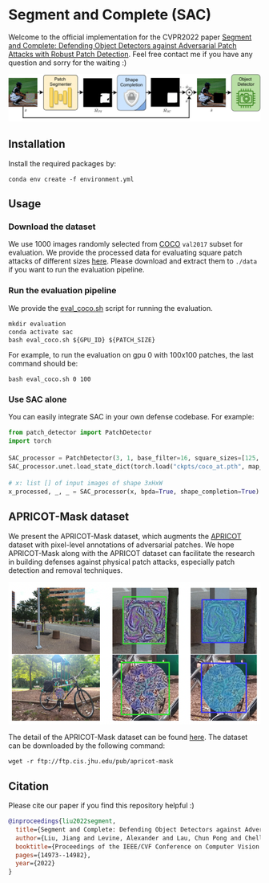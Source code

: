# Segment and Complete (SAC)
Welcome to the official implementation for the CVPR2022 paper [Segment and Complete: Defending Object Detectors against Adversarial Patch Attacks with Robust Patch Detection](https://openaccess.thecvf.com/content/CVPR2022/papers/Liu_Segment_and_Complete_Defending_Object_Detectors_Against_Adversarial_Patch_Attacks_CVPR_2022_paper.pdf). 
Feel free contact me if you have any question and sorry for the waiting :)

![Pipeline Image](figs/pipeline.png)


## Installation
Install the required packages by:
```commandline
conda env create -f environment.yml
```

## Usage

### Download the dataset
We use 1000 images randomly selected from [COCO](https://cocodataset.org/) `val2017` subset for evaluation. 
We provide the processed data for evaluating square patch attacks of different sizes [here](https://drive.google.com/drive/folders/1o9Ftkh6ecR2DcoRL3ae3ZjFeYOsXBCdp?usp=sharing).
Please download and extract them to `./data` if you want to run the evaluation pipeline.

### Run the evaluation pipeline
We provide the [eval_coco.sh](./eval_coco.sh) script for running the evaluation. 
```commandline
mkdir evaluation
conda activate sac
bash eval_coco.sh ${GPU_ID} ${PATCH_SIZE}
```
For example, to run the evaluation on gpu 0 with 100x100 patches, the last command should be:
```commandline
bash eval_coco.sh 0 100
```

### Use SAC alone 
You can easily integrate SAC in your own defense codebase. For example:

```python
from patch_detector import PatchDetector
import torch

SAC_processor = PatchDetector(3, 1, base_filter=16, square_sizes=[125, 100, 75, 50, 25], n_patch=1)
SAC_processor.unet.load_state_dict(torch.load("ckpts/coco_at.pth", map_location='cpu'))

# x: list [] of input images of shape 3xHxW
x_processed, _, _ = SAC_processor(x, bpda=True, shape_completion=True)
```


## APRICOT-Mask dataset
We present the APRICOT-Mask dataset, which
augments the [APRICOT](https://apricot.mitre.org/) dataset with pixel-level annotations
of adversarial patches. We hope APRICOT-Mask along with
the APRICOT dataset can facilitate the research in building
defenses against physical patch attacks, especially patch
detection and removal techniques. 

![Apricot-mask Image](figs/apricot-mask.png)

The detail of the APRICOT-Mask dataset can be found [here](https://aiem.jhu.edu/datasets/apricot-mask/). 
The dataset can be downloaded by the following command:

```commandline
wget -r ftp://ftp.cis.jhu.edu/pub/apricot-mask
```


## Citation

Please cite our paper if you find this repository helpful :)

```bibtex
@inproceedings{liu2022segment,
  title={Segment and Complete: Defending Object Detectors against Adversarial Patch Attacks with Robust Patch Detection},
  author={Liu, Jiang and Levine, Alexander and Lau, Chun Pong and Chellappa, Rama and Feizi, Soheil},
  booktitle={Proceedings of the IEEE/CVF Conference on Computer Vision and Pattern Recognition},
  pages={14973--14982},
  year={2022}
}
```
